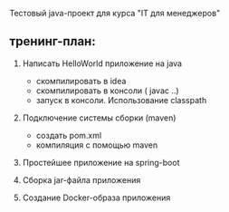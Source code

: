 Тестовый java-проект для курса "IT для менеджеров"

## тренинг-план:

1. Написать HelloWorld приложение на java
   - скомпилировать в idea
   - скомпилировать в консоли ( javac ..)
   - запуск в консоли. Использование classpath
     
2. Подключение системы сборки (maven)
   - создать pom.xml
   - компиляция с помощью maven
  
3. Простейшее приложение на spring-boot

4. Сборка jar-файла приложения
   
6. Создание Docker-образа приложения
